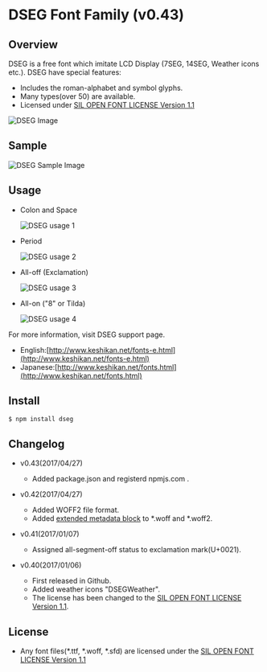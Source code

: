 DSEG Font Family (v0.43)
====

## Overview

DSEG is a free font which imitate LCD Display (7SEG, 14SEG, Weather icons etc.).
DSEG have special features:

 - Includes the roman-alphabet and symbol glyphs.
 - Many types(over 50) are available.
 - Licensed under [SIL OPEN FONT LICENSE Version 1.1](http://scripts.sil.org/OFL)

![DSEG Image](http://www.keshikan.net/img/DSEG_sample_github.png)

## Sample
![DSEG Sample Image](http://www.keshikan.net/img/DSEG_weather_sample.png)

## Usage

 - Colon and Space

   ![DSEG usage 1](http://www.keshikan.net/img/dseg_usage1.png)

 - Period

   ![DSEG usage 2](http://www.keshikan.net/img/dseg_usage2.png)

 - All-off (Exclamation)

   ![DSEG usage 3](http://www.keshikan.net/img/dseg_usage3.png)

 - All-on ("8" or Tilda)

   ![DSEG usage 4](http://www.keshikan.net/img/dseg_usage4.png)

For more information, visit DSEG support page.

 - English:[http://www.keshikan.net/fonts-e.html](http://www.keshikan.net/fonts-e.html)
 - Japanese:[http://www.keshikan.net/fonts.html](http://www.keshikan.net/fonts.html)

## Install

    $ npm install dseg

## Changelog

 - v0.43(2017/04/27)
    - Added package.json and registerd npmjs.com .

 - v0.42(2017/04/27)
    - Added WOFF2 file format.
    - Added [extended metadata block](https://www.w3.org/TR/WOFF/#Metadata)  to *.woff and *.woff2. 
  
 - v0.41(2017/01/07)
    - Assigned all-segment-off status to exclamation mark(U+0021).

 - v0.40(2017/01/06)
    - First released in Github.
    - Added weather icons "DSEGWeather".
    - The license has been changed to the [SIL OPEN FONT LICENSE Version 1.1](http://scripts.sil.org/OFL).

## License

- Any font files(*.ttf, *.woff, *.sfd) are licensed under the [SIL OPEN FONT LICENSE Version 1.1](http://scripts.sil.org/OFL)

